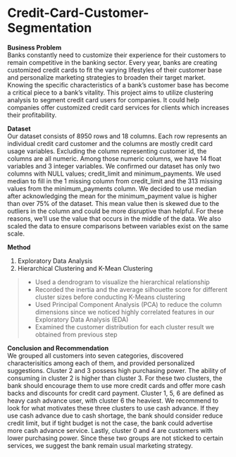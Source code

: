 # Credit-Card-Customer-Segmentation

**Business Problem**<br>
Banks constantly need to customize their experience for their customers to remain competitive in the banking sector. Every year, banks are creating customized credit cards to fit the varying lifestyles of their customer base and personalize marketing strategies to broaden their target market. Knowing the specific characteristics of a bank’s customer base has become a critical piece to a bank’s vitality. This project aims to utilize clustering analysis to segment credit card users for companies. It could help companies offer customized credit card services for clients which increases their profitability.


**Dataset**<br>
Our dataset consists of 8950 rows and 18 columns. Each row represents an individual credit card customer and the columns are mostly credit card usage variables. Excluding the column representing customer id, the columns are all numeric. Among those numeric columns, we have 14 float variables and 3 integer variables. We confirmed our dataset has only two columns with NULL values; credit_limit and minimum_payments. We used median to fill in the 1 missing column from credit_limit and the 313 missing values from the minimum_payments column. We decided to use median after acknowledging the mean for the minimum_payment value is higher than over 75% of the dataset. This mean value then is skewed due to the outliers in the column and could be more disruptive than helpful. For these reasons, we’ll use the value that occurs in the middle of the data. We also scaled the data to ensure comparisons between variables exist on the same scale. 


**Method**<br>
1. Exploratory Data Analysis
2. Hierarchical Clustering and K-Mean Clustering
> * Used a dendrogram to visualize the hierarchical relationship
> * Recorded the inertia and the average silhouette score for different cluster sizes before conducting K-Means clustering
> * Used Principal Component Analysis (PCA) to reduce the column dimensions since we noticed highly correlated features in our Exploratory Data Analysis (EDA)
> * Examined the customer distribution for each cluster result we obtained from previous step


**Conclusion and Recommendation**<br>
We grouped all customers into seven categories, discovered characterisitics among each of them, and provided personalized suggestions. Cluster 2 and 3 possess high purchasing power. The ability of consuming in cluster 2 is higher than cluster 3. For these two clusters, the bank should encourage them to use more credit cards and offer more cash backs and discounts for credit card payment. Cluster 1, 5, 6 are defined as heavy cash advance user, with cluster 6 the heaviest. We recommend to look for what motivates these three clusters to use cash advance. If they use cash advance due to cash shortage, the bank should consider reduce credit limit, but if tight budget is not the case, the bank could advertise more cash advance service. Lastly, cluster 0 and 4 are customers with lower purchasing power. Since these two groups are not sticked to certain services, we suggest the bank remain usual marketing strategy.


